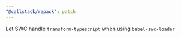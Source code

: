 ```yaml
---
"@callstack/repack": patch
---
```


Let SWC handle `transform-typescript` when using `babel-swc-loader`

